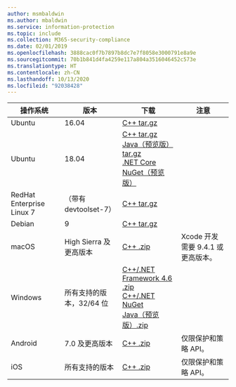```yaml
---
author: msmbaldwin
ms.author: mbaldwin
ms.service: information-protection
ms.topic: include
ms.collection: M365-security-compliance
ms.date: 02/01/2019
ms.openlocfilehash: 3888cac0f7b7897b8dc7e7f8058e3000791e8a9e
ms.sourcegitcommit: 70b1b841d4fa4259e117a804a3516046452c573e
ms.translationtype: HT
ms.contentlocale: zh-CN
ms.lasthandoff: 10/13/2020
ms.locfileid: "92038428"
---
```

| 操作系统        | 版本                          | 下载                                                                                                                                                                                                             | 注意                                        |
| ----------------------- | --------------------------------- | --------------------------------------------------------------------------------------------------------------------------------------------------------------------------------------------------------------------- | -------------------------------------------- |
| Ubuntu                  | 16.04                             | [C++ tar.gz](https://aka.ms/mipsdkbinaries)                                                                                                                                                                           |                                              |
| Ubuntu                  | 18.04                             | [C++ tar.gz](https://aka.ms/mipsdkbinaries)<br>[Java（预览版）tar.gz](https://aka.ms/mipsdkbinaries)<br>[.NET Core NuGet（预览版）](https://www.nuget.org/packages/Microsoft.InformationProtection.File.Ubuntu1804/) |                                              |
| RedHat Enterprise Linux 7 | （带有 devtoolset-7）               | [C++ tar.gz](https://aka.ms/mipsdkbinaries)                                                                                                                                                                           |                                              |
| Debian                  | 9                                 | [C++ tar.gz](https://aka.ms/mipsdkbinaries)                                                                                                                                                                           |                                              |
| macOS                   | High Sierra 及更高版本             | [C++ .zip](https://aka.ms/mipsdkbinaries)                                                                                                                                                                             | Xcode 开发需要 9.4.1 或更高版本。 |
| Windows                 | 所有支持的版本，32/64 位 | [C++/.NET Framework 4.6 .zip](https://aka.ms/mipsdkbinaries)<br>[C++/.NET NuGet](https://www.nuget.org/packages?q=Microsoft.InformationProtection)<br>[Java（预览版）.zip](https://aka.ms/mipsdkbinaries)                                                                    |                                              |
| Android                 | 7.0 及更高版本                     | [C++ .zip](https://aka.ms/mipsdkbinaries)                                                                                                                                                                             | 仅限保护和策略 API。             |
| iOS                     | 所有支持的版本            | [C++ .zip](https://aka.ms/mipsdkbinaries)                                                                                                                                                                             | 仅限保护和策略 API。             |

